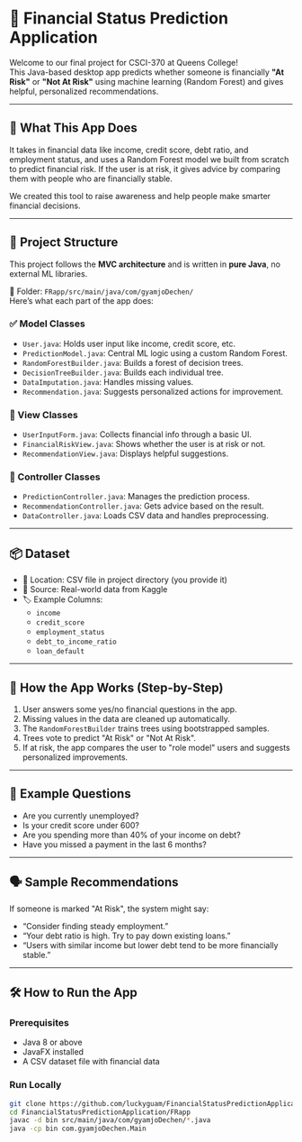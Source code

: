 # 💸 Financial Status Prediction Application

Welcome to our final project for CSCI-370 at Queens College!  
This Java-based desktop app predicts whether someone is financially **"At Risk"** or **"Not At Risk"** using machine learning (Random Forest) and gives helpful, personalized recommendations.

---

## 🚀 What This App Does

It takes in financial data like income, credit score, debt ratio, and employment status, and uses a Random Forest model we built from scratch to predict financial risk. If the user is at risk, it gives advice by comparing them with people who are financially stable.

We created this tool to raise awareness and help people make smarter financial decisions.

---

## 🧱 Project Structure

This project follows the **MVC architecture** and is written in **pure Java**, no external ML libraries.

📁 Folder: `FRapp/src/main/java/com/gyamjoDechen/`  
Here’s what each part of the app does:

### ✅ Model Classes
- `User.java`: Holds user input like income, credit score, etc.
- `PredictionModel.java`: Central ML logic using a custom Random Forest.
- `RandomForestBuilder.java`: Builds a forest of decision trees.
- `DecisionTreeBuilder.java`: Builds each individual tree.
- `DataImputation.java`: Handles missing values.
- `Recommendation.java`: Suggests personalized actions for improvement.

### 🎨 View Classes
- `UserInputForm.java`: Collects financial info through a basic UI.
- `FinancialRiskView.java`: Shows whether the user is at risk or not.
- `RecommendationView.java`: Displays helpful suggestions.

### 🧠 Controller Classes
- `PredictionController.java`: Manages the prediction process.
- `RecommendationController.java`: Gets advice based on the result.
- `DataController.java`: Loads CSV data and handles preprocessing.

---

## 📦 Dataset

- 📂 Location: CSV file in project directory (you provide it)
- 🔗 Source: Real-world data from Kaggle
- 🏷️ Example Columns:
  - `income`
  - `credit_score`
  - `employment_status`
  - `debt_to_income_ratio`
  - `loan_default`

---

## 🔁 How the App Works (Step-by-Step)

1. User answers some yes/no financial questions in the app.
2. Missing values in the data are cleaned up automatically.
3. The `RandomForestBuilder` trains trees using bootstrapped samples.
4. Trees vote to predict "At Risk" or "Not At Risk".
5. If at risk, the app compares the user to "role model" users and suggests personalized improvements.

---

## 🧪 Example Questions

- Are you currently unemployed?
- Is your credit score under 600?
- Are you spending more than 40% of your income on debt?
- Have you missed a payment in the last 6 months?

---

## 🗣️ Sample Recommendations

If someone is marked "At Risk", the system might say:
- “Consider finding steady employment.”
- “Your debt ratio is high. Try to pay down existing loans.”
- “Users with similar income but lower debt tend to be more financially stable.”

---

## 🛠️ How to Run the App

### Prerequisites
- Java 8 or above
- JavaFX installed
- A CSV dataset file with financial data

### Run Locally

```bash
git clone https://github.com/luckyguam/FinancialStatusPredictionApplication.git
cd FinancialStatusPredictionApplication/FRapp
javac -d bin src/main/java/com/gyamjoDechen/*.java
java -cp bin com.gyamjoDechen.Main
